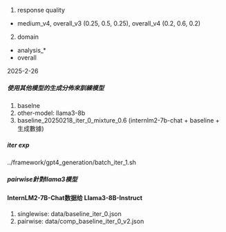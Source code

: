 1. response quality
* medium_v4, overall_v3 (0.25, 0.5, 0.25), overall_v4 (0.2, 0.6, 0.2)

2. domain
* analysis_*
* overall

2025-2-26

##### 使用其他模型的生成分佈來訓練模型

1. baselne
2. other-model: llama3-8b
3. baseline_20250218_iter_0_mixture_0.6 (internlm2-7b-chat + baseline + 生成數據)

##### iter exp
../framework/gpt4_generation/batch_iter_1.sh

##### pairwise針對llama3模型


#### InternLM2-7B-Chat数据给 Llama3-8B-Instruct
1. singlewise: data/baseline_iter_0.json
2. pairwise: data/comp_baseline_iter_0_v2.json
